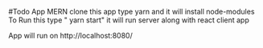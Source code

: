 #Todo App MERN
clone this app
type yarn and it will install node-modules
To Run this type " yarn start"
it will run server along with react client app

App will run on http://localhost:8080/
